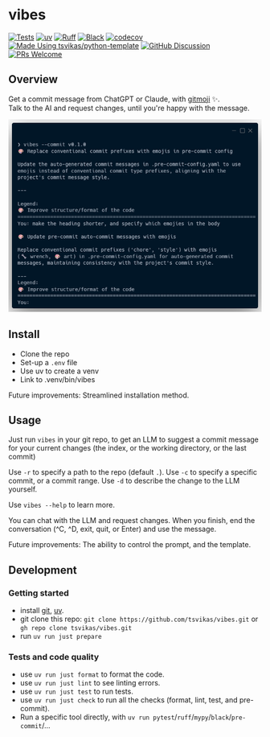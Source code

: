 # vibes

[![Tests][tests-badge]][tests-link]
[![uv][uv-badge]][uv-link]
[![Ruff][ruff-badge]][ruff-link]
[![Black][black-badge]][black-link]
[![codecov][codecov-badge]][codecov-link]
\
[![Made Using tsvikas/python-template][template-badge]][template-link]
[![GitHub Discussion][github-discussions-badge]][github-discussions-link]
[![PRs Welcome][prs-welcome-badge]][prs-welcome-link]

## Overview

Get a commit message from ChatGPT or Claude, with [gitmoji](https://gitmoji.dev/) ✨.\
Talk to the AI and request changes, until you're happy with the message.

![Screenshot](assets/screenshot.png)

## Install

- Clone the repo
- Set-up a `.env` file
- Use uv to create a venv
- Link to .venv/bin/vibes

Future improvements: Streamlined installation method.

## Usage

Just run `vibes` in your git repo, to get an LLM to suggest a commit message for
your current changes (the index, or the working directory, or the last commit)

Use `-r` to specify a path to the repo (default `.`).
Use `-c` to specify a specific commit, or a commit range.
Use `-d` to describe the change to the LLM yourself.

Use `vibes --help` to learn more.

You can chat with the LLM and request changes.
When you finish, end the conversation (^C, ^D, exit, quit, or Enter)
and use the message.

Future improvements: The ability to control the prompt, and the template.

## Development

### Getting started

- install [git][install-git], [uv][install-uv].
- git clone this repo:
  `git clone https://github.com/tsvikas/vibes.git`
  or `gh repo clone tsvikas/vibes.git`
- run `uv run just prepare`

### Tests and code quality

- use `uv run just format` to format the code.
- use `uv run just lint` to see linting errors.
- use `uv run just test` to run tests.
- use `uv run just check` to run all the checks (format, lint, test, and pre-commit).
- Run a specific tool directly, with
  `uv run pytest`/`ruff`/`mypy`/`black`/`pre-commit`/...

[black-badge]: https://img.shields.io/badge/code%20style-black-000000.svg
[black-link]: https://github.com/psf/black
[codecov-badge]: https://codecov.io/gh/tsvikas/vibes/graph/badge.svg
[codecov-link]: https://codecov.io/gh/tsvikas/vibes
[github-discussions-badge]: https://img.shields.io/static/v1?label=Discussions&message=Ask&color=blue&logo=github
[github-discussions-link]: https://github.com/tsvikas/vibes/discussions
[install-git]: https://git-scm.com/book/en/v2/Getting-Started-Installing-Git
[install-uv]: https://docs.astral.sh/uv/getting-started/installation/
[prs-welcome-badge]: https://img.shields.io/badge/PRs-welcome-brightgreen.svg
[prs-welcome-link]: http://makeapullrequest.com
[ruff-badge]: https://img.shields.io/endpoint?url=https://raw.githubusercontent.com/astral-sh/ruff/main/assets/badge/v2.json
[ruff-link]: https://github.com/astral-sh/ruff
[template-badge]: https://img.shields.io/badge/%F0%9F%9A%80_Made_Using-tsvikas%2Fpython--template-gold
[template-link]: https://github.com/tsvikas/python-template
[tests-badge]: https://github.com/tsvikas/vibes/actions/workflows/ci.yml/badge.svg
[tests-link]: https://github.com/tsvikas/vibes/actions/workflows/ci.yml
[uv-badge]: https://img.shields.io/endpoint?url=https://raw.githubusercontent.com/astral-sh/uv/main/assets/badge/v0.json
[uv-link]: https://github.com/astral-sh/uv
